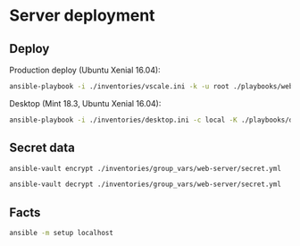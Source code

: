 Server deployment
=================

Deploy
------

Production deploy (Ubuntu Xenial 16.04):

```bash
ansible-playbook -i ./inventories/vscale.ini -k -u root ./playbooks/web-server-install.yml
```

Desktop (Mint 18.3, Ubuntu Xenial 16.04):

```bash
ansible-playbook -i ./inventories/desktop.ini -c local -K ./playbooks/desktop.yml
```

Secret data
-----------

```bash
ansible-vault encrypt ./inventories/group_vars/web-server/secret.yml
```

```bash
ansible-vault decrypt ./inventories/group_vars/web-server/secret.yml
```

Facts
-----

```bash
ansible -m setup localhost
```
